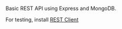 Basic REST API using Express and MongoDB.

For testing, install [REST Client](https://marketplace.visualstudio.com/items?itemName=humao.rest-client)
